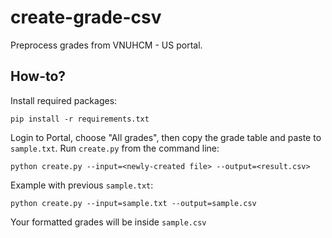# create-grade-csv

Preprocess grades from VNUHCM - US portal.

## How-to?
Install required packages:
```
pip install -r requirements.txt
```

Login to Portal, choose "All grades", then copy the grade table and paste to 
`sample.txt`. Run `create.py` from the command line:
```
python create.py --input=<newly-created file> --output=<result.csv>
```

Example with previous `sample.txt`:
```
python create.py --input=sample.txt --output=sample.csv
```

Your formatted grades will be inside `sample.csv`
